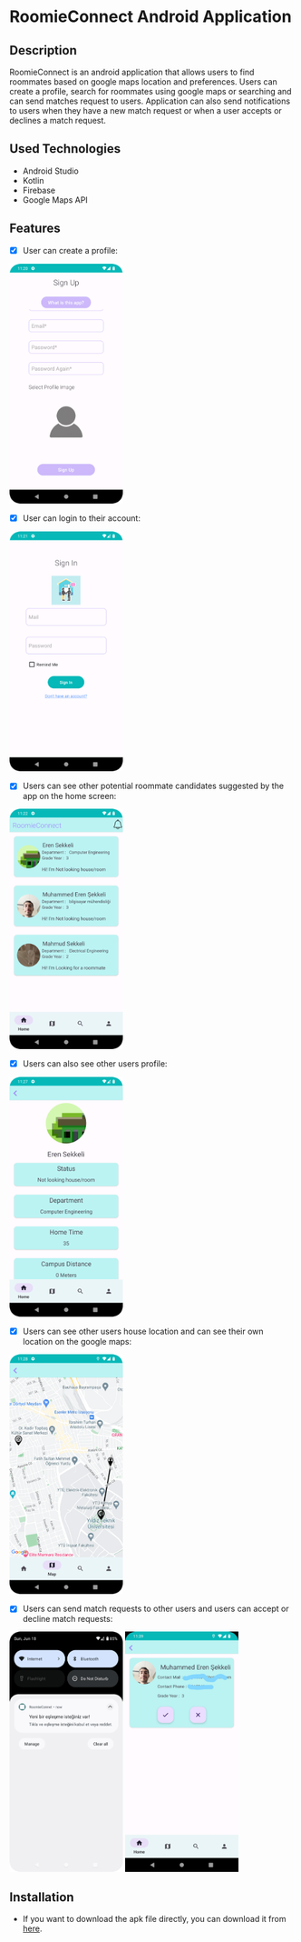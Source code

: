 # RoomieConnect Android Application
## Description
RoomieConnect is an android application that allows users to find roommates based on google maps location and preferences. Users can create a profile, search for roommates using google maps or searching
and can send matches request to users. Application can also send notifications to users when they have a new match request or when a user accepts or declines a match request.

## Used Technologies
* Android Studio
* Kotlin
* Firebase
* Google Maps API

## Features
- [x] User can create a profile:

<img src="screenshots/signup.png" width="200">

- [x] User can login to their account:

<img src="screenshots/login.png" width="200">

- [x] Users can see other potential roommate candidates suggested by the app on the home screen:

<img src="screenshots/home.png" width="200">

- [x] Users can also see other users profile:

<img src="screenshots/profile.png" width="200">

- [x] Users can see other users house location and can see their own location on the google maps:

<img src="screenshots/map.png" width="200">

- [x] Users can send match requests to other users and users can accept or decline match requests:

<p float="left">
  <img src="screenshots/request.png" width="200">
  <img src="screenshots/accept.jpg" width="200">
</p>

## Installation
- If you want to download the apk file directly, you can download it from [here](RoomieConnect.apk).
